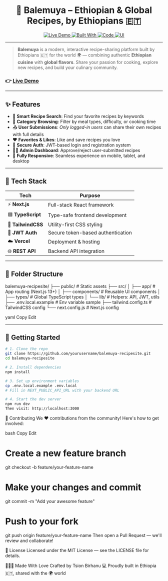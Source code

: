 <h1 align="center">🍲 Balemuya – Ethiopian & Global Recipes, by Ethiopians 🇪🇹</h1>

<p align="center">
  <a href="https://balemuya-recipesite.vercel.app/">
    <img alt="Live Demo" src="https://img.shields.io/badge/Live%20Demo-Balemuya-green?style=flat-square&logo=vercel" />
  </a>
  <a href="https://nextjs.org">
    <img alt="Built With" src="https://img.shields.io/badge/Built%20With-Next.js-black?style=flat-square&logo=next.js" />
  </a>
  <a href="https://www.typescriptlang.org/">
    <img alt="Code" src="https://img.shields.io/badge/Code-TypeScript-blue?style=flat-square&logo=typescript" />
  </a>
  <a href="https://tailwindcss.com/">
    <img alt="UI" src="https://img.shields.io/badge/UI-TailwindCSS-38b2ac?style=flat-square&logo=tailwind-css" />
  </a>
</p>

---

> **Balemuya** is a modern, interactive recipe-sharing platform built by Ethiopians 🇪🇹 for the world 🌍 — combining authentic **Ethiopian cuisine** with **global flavors**. Share your passion for cooking, explore new recipes, and build your culinary community.

### 👉 [Live Demo](https://balemuya-recipesite.vercel.app/)

---

## ✨ Features

- 🔎 **Smart Recipe Search**: Find your favorite recipes by keywords
- 🍛 **Category Browsing**: Filter by meal types, difficulty, or cooking time
- 📤 **User Submissions**: *Only logged-in users* can share their own recipes with full details
- ❤️ **Favorites & Likes**: Like and save recipes you love
- 🔐 **Secure Auth**: JWT-based login and registration system
- 🧑‍💼 **Admin Dashboard**: Approve/reject user-submitted recipes
- 📱 **Fully Responsive**: Seamless experience on mobile, tablet, and desktop

---

## 🧠 Tech Stack

| Tech        | Purpose                    |
|-------------|----------------------------|
| ⚡ **Next.js**     | Full-stack React framework     |
| 🟦 **TypeScript** | Type-safe frontend development |
| 🎨 **TailwindCSS** | Utility-first CSS styling       |
| 🔐 **JWT Auth**    | Secure token-based authentication |
| ☁️ **Vercel**      | Deployment & hosting            |
| 🌐 **REST API**    | Backend API integration         |

---

## 📁 Folder Structure

balemuya-recipesite/
├── public/ # Static assets
├── src/
│ ├── app/ # App routing (Next.js 13+)
│ ├── components/ # Reusable UI components
│ ├── types/ # Global TypeScript types
│ └── lib/ # Helpers: API, JWT, utils
├── .env.local.example # Env variable sample
├── tailwind.config.ts # TailwindCSS config
└── next.config.js # Next.js config

yaml
Copy
Edit

---

## 🚀 Getting Started

```bash
# 1. Clone the repo
git clone https://github.com/yourusername/balemuya-recipesite.git
cd balemuya-recipesite

# 2. Install dependencies
npm install

# 3. Set up environment variables
cp .env.local.example .env.local
# Fill in NEXT_PUBLIC_API_URL with your backend URL

# 4. Start the dev server
npm run dev
Then visit: http://localhost:3000
```

🤝 Contributing
We ❤️ contributions from the community! Here's how to get involved:

bash
Copy
Edit
# Create a new feature branch
git checkout -b feature/your-feature-name

# Make your changes and commit
git commit -m "Add your awesome feature"

# Push to your fork
git push origin feature/your-feature-name
Then open a Pull Request — we'll review and collaborate!

📜 License
Licensed under the MIT License — see the LICENSE file for details.

👩🏽‍💻 Made With Love
Crafted by Tsion Birhanu 💻
Proudly built in Ethiopia 🇪🇹, shared with the 🌍 world
